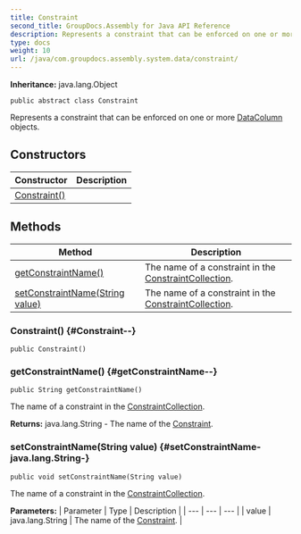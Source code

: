 ```yaml
---
title: Constraint
second_title: GroupDocs.Assembly for Java API Reference
description: Represents a constraint that can be enforced on one or more  objects.
type: docs
weight: 10
url: /java/com.groupdocs.assembly.system.data/constraint/
---
```

**Inheritance:**
java.lang.Object
```
public abstract class Constraint
```

Represents a constraint that can be enforced on one or more [DataColumn](../../com.groupdocs.assembly.system.data/datacolumn) objects.
## Constructors

| Constructor | Description |
| --- | --- |
| [Constraint()](#Constraint--) |  |
## Methods

| Method | Description |
| --- | --- |
| [getConstraintName()](#getConstraintName--) | The name of a constraint in the [ConstraintCollection](../../com.groupdocs.assembly.system.data/constraintcollection). |
| [setConstraintName(String value)](#setConstraintName-java.lang.String-) | The name of a constraint in the [ConstraintCollection](../../com.groupdocs.assembly.system.data/constraintcollection). |
### Constraint() {#Constraint--}
```
public Constraint()
```


### getConstraintName() {#getConstraintName--}
```
public String getConstraintName()
```


The name of a constraint in the [ConstraintCollection](../../com.groupdocs.assembly.system.data/constraintcollection).

**Returns:**
java.lang.String - The name of the [Constraint](../../com.groupdocs.assembly.system.data/constraint).
### setConstraintName(String value) {#setConstraintName-java.lang.String-}
```
public void setConstraintName(String value)
```


The name of a constraint in the [ConstraintCollection](../../com.groupdocs.assembly.system.data/constraintcollection).

**Parameters:**
| Parameter | Type | Description |
| --- | --- | --- |
| value | java.lang.String | The name of the [Constraint](../../com.groupdocs.assembly.system.data/constraint). |

